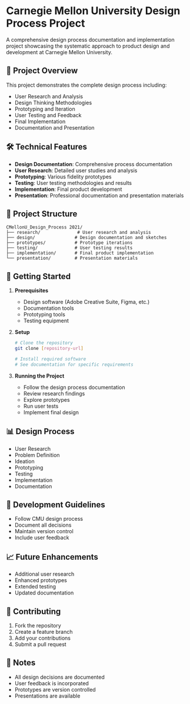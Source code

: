 # Carnegie Mellon University Design Process Project

A comprehensive design process documentation and implementation project showcasing the systematic approach to product design and development at Carnegie Mellon University.

## 🎯 Project Overview
This project demonstrates the complete design process including:
- User Research and Analysis
- Design Thinking Methodologies
- Prototyping and Iteration
- User Testing and Feedback
- Final Implementation
- Documentation and Presentation

## 🛠️ Technical Features
- **Design Documentation**: Comprehensive process documentation
- **User Research**: Detailed user studies and analysis
- **Prototyping**: Various fidelity prototypes
- **Testing**: User testing methodologies and results
- **Implementation**: Final product development
- **Presentation**: Professional documentation and presentation materials

## 📁 Project Structure
```
CMellonU_Design_Process 2021/
├── research/              # User research and analysis
├── design/               # Design documentation and sketches
├── prototypes/           # Prototype iterations
├── testing/              # User testing results
├── implementation/       # Final product implementation
└── presentation/         # Presentation materials
```

## 🚀 Getting Started
1. **Prerequisites**
   - Design software (Adobe Creative Suite, Figma, etc.)
   - Documentation tools
   - Prototyping tools
   - Testing equipment

2. **Setup**
   ```bash
   # Clone the repository
   git clone [repository-url]
   
   # Install required software
   # See documentation for specific requirements
   ```

3. **Running the Project**
   - Follow the design process documentation
   - Review research findings
   - Explore prototypes
   - Run user tests
   - Implement final design

## 📊 Design Process
- User Research
- Problem Definition
- Ideation
- Prototyping
- Testing
- Implementation
- Documentation

## 🔧 Development Guidelines
- Follow CMU design process
- Document all decisions
- Maintain version control
- Include user feedback

## 📈 Future Enhancements
- Additional user research
- Enhanced prototypes
- Extended testing
- Updated documentation

## 🤝 Contributing
1. Fork the repository
2. Create a feature branch
3. Add your contributions
4. Submit a pull request

## 📝 Notes
- All design decisions are documented
- User feedback is incorporated
- Prototypes are version controlled
- Presentations are available 